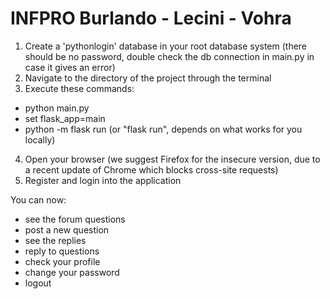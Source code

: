 # INFPRO Burlando - Lecini - Vohra
1. Create a 'pythonlogin' database in your root database system (there should be no password, double check the db connection in main.py in case it gives an error)
2. Navigate to the directory of the project through the terminal
3. Execute these commands:
  - python main.py
  - set flask_app=main
  - python -m flask run (or "flask run", depends on what works for you locally)
4. Open your browser (we suggest Firefox for the insecure version, due to a recent update of Chrome which blocks cross-site requests)
5. Register and login into the application

You can now:
- see the forum questions
- post a new question
- see the replies
- reply to questions
- check your profile
- change your password
- logout
